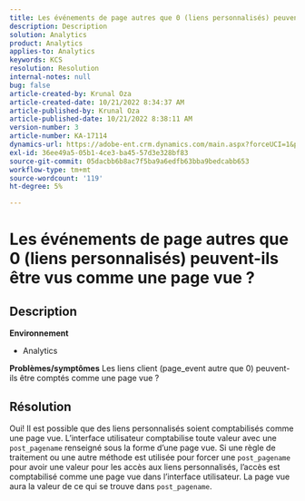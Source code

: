 ```yaml
---
title: Les événements de page autres que 0 (liens personnalisés) peuvent-ils être vus comme une page vue ?
description: Description
solution: Analytics
product: Analytics
applies-to: Analytics
keywords: KCS
resolution: Resolution
internal-notes: null
bug: false
article-created-by: Krunal Oza
article-created-date: 10/21/2022 8:34:37 AM
article-published-by: Krunal Oza
article-published-date: 10/21/2022 8:38:11 AM
version-number: 3
article-number: KA-17114
dynamics-url: https://adobe-ent.crm.dynamics.com/main.aspx?forceUCI=1&pagetype=entityrecord&etn=knowledgearticle&id=e0d0b62f-1b51-ed11-bba2-0022480867fb
exl-id: 36ee49a5-05b1-4ce3-ba45-57d3e328bf83
source-git-commit: 05dacbb6b8ac7f5ba9a6edfb63bba9bedcabb653
workflow-type: tm+mt
source-wordcount: '119'
ht-degree: 5%

---
```


# Les événements de page autres que 0 (liens personnalisés) peuvent-ils être vus comme une page vue ?

## Description

<b>Environnement</b>
- Analytics



<b>Problèmes/symptômes</b>
Les liens client (page_event autre que 0) peuvent-ils être comptés comme une page vue ?


## Résolution


Oui! Il est possible que des liens personnalisés soient comptabilisés comme une page vue. L’interface utilisateur comptabilise toute valeur avec une `post_pagename` renseigné sous la forme d’une page vue. Si une règle de traitement ou une autre méthode est utilisée pour forcer une `post_pagename` pour avoir une valeur pour les accès aux liens personnalisés, l’accès est comptabilisé comme une page vue dans l’interface utilisateur. La page vue aura la valeur de ce qui se trouve dans `post_pagename`.
